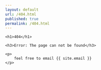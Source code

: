 ```yaml
---
layout: default
url: /404.html
published: true
permalink: /404.html
---
```

<div class="">

	<h1>404</h1>
	
	<h3>Error: The page can not be found</h3>
	
	<p>
		feel free to email {{ site.email }}
    </p>

</div>

